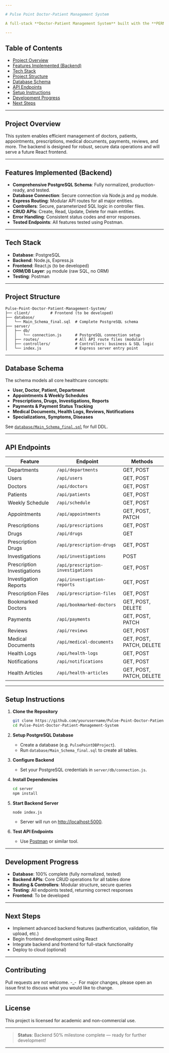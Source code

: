 ```yaml
---

# Pulse Point Doctor-Patient Management System

A full-stack **Doctor-Patient Management System** built with the **PERN** stack (PostgreSQL, Express, React, Node.js). This project is currently at the 50% backend milestone, focusing on database design, API development, and essential backend features.

---
```


## Table of Contents

* [Project Overview](#project-overview)
* [Features Implemented (Backend)](#features-implemented-backend)
* [Tech Stack](#tech-stack)
* [Project Structure](#project-structure)
* [Database Schema](#database-schema)
* [API Endpoints](#api-endpoints)
* [Setup Instructions](#setup-instructions)
* [Development Progress](#development-progress)
* [Next Steps](#next-steps)

---

## Project Overview

This system enables efficient management of doctors, patients, appointments, prescriptions, medical documents, payments, reviews, and more. The backend is designed for robust, secure data operations and will serve a future React frontend.

---

## Features Implemented (Backend)

* **Comprehensive PostgreSQL Schema**: Fully normalized, production-ready, and tested.
* **Database Connection**: Secure connection via Node.js and `pg` module.
* **Express Routing**: Modular API routes for all major entities.
* **Controllers**: Secure, parameterized SQL logic in controller files.
* **CRUD APIs**: Create, Read, Update, Delete for main entities.
* **Error Handling**: Consistent status codes and error responses.
* **Tested Endpoints**: All features tested using Postman.

---

## Tech Stack

* **Database**: PostgreSQL
* **Backend**: Node.js, Express.js
* **Frontend**: React.js (to be developed)
* **ORM/DB Layer**: `pg` module (raw SQL, no ORM)
* **Testing**: Postman

---

## Project Structure

```
Pulse-Point-Doctor-Patient-Management-System/
├── client/         # Frontend (to be developed)
├── database/
│   └── Main_Schema_final.sql  # Complete PostgreSQL schema
├── server/
│   ├── db/
│   │   └── connection.js      # PostgreSQL connection setup
│   ├── routes/                # All API route files (modular)
│   ├── controllers/           # Controllers: business & SQL logic
│   └── index.js               # Express server entry point
```

---

## Database Schema

The schema models all core healthcare concepts:

* **User, Doctor, Patient, Department**
* **Appointments & Weekly Schedules**
* **Prescriptions, Drugs, Investigations, Reports**
* **Payments & Payment Status Tracking**
* **Medical Documents, Health Logs, Reviews, Notifications**
* **Specializations, Symptoms, Diseases**

See [`database/Main_Schema_final.sql`](database/Main_Schema_final.sql) for full DDL.

---

## API Endpoints

| Feature                     | Endpoint                           | Methods                  |
| --------------------------- | ---------------------------------- | ------------------------ |
| Departments                 | `/api/departments`                 | GET, POST                |
| Users                       | `/api/users`                       | GET, POST                |
| Doctors                     | `/api/doctors`                     | GET, POST                |
| Patients                    | `/api/patients`                    | GET, POST                |
| Weekly Schedule             | `/api/schedule`                    | GET, POST                |
| Appointments                | `/api/appointments`                | GET, POST, PATCH         |
| Prescriptions               | `/api/prescriptions`               | GET, POST                |
| Drugs                       | `/api/drugs`                       | GET                      |
| Prescription Drugs          | `/api/prescription-drugs`          | GET, POST                |
| Investigations              | `/api/investigations`              | POST                     |
| Prescription Investigations | `/api/prescription-investigations` | GET, POST                |
| Investigation Reports       | `/api/investigation-reports`       | GET, POST                |
| Prescription Files          | `/api/prescription-files`          | GET, POST                |
| Bookmarked Doctors          | `/api/bookmarked-doctors`          | GET, POST, DELETE        |
| Payments                    | `/api/payments`                    | GET, POST, PATCH         |
| Reviews                     | `/api/reviews`                     | GET, POST                |
| Medical Documents           | `/api/medical-documents`           | GET, POST, PATCH, DELETE |
| Health Logs                 | `/api/health-logs`                 | GET, POST                |
| Notifications               | `/api/notifications`               | GET, POST                |
| Health Articles             | `/api/health-articles`             | GET, POST, PATCH, DELETE |

---

## Setup Instructions

1. **Clone the Repository**

   ```bash
   git clone https://github.com/yourusername/Pulse-Point-Doctor-Patient-Management-System.git
   cd Pulse-Point-Doctor-Patient-Management-System
   ```

2. **Setup PostgreSQL Database**

   * Create a database (e.g. `PulsePointDBProject`).
   * Run `database/Main_Schema_final.sql` to create all tables.

3. **Configure Backend**

   * Set your PostgreSQL credentials in `server/db/connection.js`.

4. **Install Dependencies**

   ```bash
   cd server
   npm install
   ```

5. **Start Backend Server**

   ```bash
   node index.js
   ```

   * Server will run on [http://localhost:5000](http://localhost:5000).

6. **Test API Endpoints**

   * Use [Postman](https://www.postman.com/) or similar tool.

---

## Development Progress

* **Database**: 100% complete (fully normalized, tested)
* **Backend APIs**: Core CRUD operations for all tables done
* **Routing & Controllers**: Modular structure, secure queries
* **Testing**: All endpoints tested, returning correct responses
* **Frontend**: To be developed

---

## Next Steps

* Implement advanced backend features (authentication, validation, file upload, etc.)
* Begin frontend development using React
* Integrate backend and frontend for full-stack functionality
* Deploy to cloud (optional)

---

## Contributing

Pull requests are not welcome. -\_-  For major changes, please open an issue first to discuss what you would like to change.

---

## License

This project is licensed for academic and non-commercial use.

---

> **Status**: Backend 50% milestone complete — ready for further development!

---
